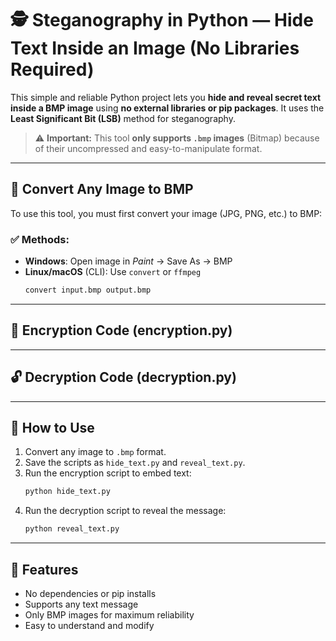 # 🕵️ Steganography in Python — Hide Text Inside an Image (No Libraries Required)

This simple and reliable Python project lets you **hide and reveal secret text inside a BMP image** using **no external libraries or pip packages**. It uses the **Least Significant Bit (LSB)** method for steganography.

> ⚠️ **Important:** This tool **only supports `.bmp` images** (Bitmap) because of their uncompressed and easy-to-manipulate format.

---

## 🔁 Convert Any Image to BMP

To use this tool, you must first convert your image (JPG, PNG, etc.) to BMP:

### ✅ Methods:
- **Windows**: Open image in *Paint* → Save As → BMP
- **Linux/macOS** (CLI): Use `convert` or `ffmpeg`
  ```bash
  convert input.bmp output.bmp
  ```

---

## 🔐 Encryption Code (encryption.py)

---

## 🔓 Decryption Code (decryption.py)
---

## 🚀 How to Use

1. Convert any image to `.bmp` format.
2. Save the scripts as `hide_text.py` and `reveal_text.py`.
3. Run the encryption script to embed text:
   ```bash
   python hide_text.py
   ```
4. Run the decryption script to reveal the message:
   ```bash
   python reveal_text.py
   ```

---

## 🎯 Features

- No dependencies or pip installs
- Supports any text message
- Only BMP images for maximum reliability
- Easy to understand and modify

